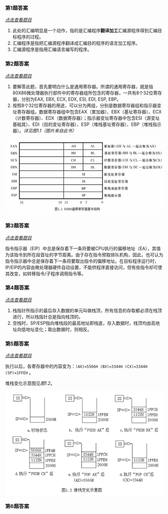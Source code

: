 ### <span id='answer1'>第1题答案</span>

*[点击查看题目](./homework.md#homework1 '点击前往')*

1. 此处的汇编明显是一个动作，指的是汇编程序**翻译加工**汇编源程序得到汇编目标程序的过程。
2. 汇编程序是指把汇编源程序翻译成汇编目的程序的语言加工程序。
3. 汇编源程序是指用汇编语言编写的程序。

### <span id='a2'>第2题答案</span>

*[点击查看题目](./homework.md#h2 '点击前往')*

1. 要解答此题，首先要明白什么是通用寄存器。所谓的通用寄存器，就是指80X86微处理器执行部件中的寄存器组所包含的寄存器，一共有8个32位寄存器，分别为EAX, EBX, ECX, EDX, ESI, EDI, ESP, EBP。
2. 按照8个32位寄存器的用途，可以分为两组，分别是数据寄存器组和指示器变址寄存器组。数据寄存器组中包含EAX（累加器）、EBX（基址寄存器）、ECX（计数寄存器）、EDX（数据寄存器）；指示器变址寄存器中包含ESI（源变址基础其）、EDI（目的变址寄存器）、ESP（堆栈基址寄存器）、EBP（堆栈指示器）。*详见图1.1（图片来自此书）*

<div align="center"><img src="./../photos/1.1.jpg" alt="80X86中通用寄存器基本结构" title="80X86中通用寄存器基本结构" align='center'></div>

### <span id='a3'>第3题答案 </span>

*[点击查看题目](./homework.md#h3 '点击前往')*

指令指示器（EIP）中总是保存着下一条将要被CPU执行的偏移地址（EA），其值为该指令到所在段首址的字节距离。由于存在指令预取排队机构，因此，也可认为指令指示器中总是保存着下一条将要取出指令的偏移地址。在目标程序运行时，IP/EIP的内容由微处理器硬件自动设置，不能供程序直接访问，但有些指令却可使其改变，如转移指令/子程序调用指令等。

### <span id='a4'>第4题答案 </span>

*[点击查看题目](./homework.md#h4 '点击前往')*

1. 栈指针所指示的最后存入数据的单元叫做栈顶，所有信息的存取都必须在栈顶进行，所以栈指针总是指向栈顶的。
2. 空栈时，SP/ESP指向堆栈段的最高地址即栈底，存入数据时，栈顶均由高地址向低地址变化；取出数据时，则相反。

### <span id='a5'>第5题答案</span>

*[点击查看题目](./homework.md#h5 '点击前往')*

执行以后，各寄存器中的内容变为：`(AX)=5566H (BX)=3344H (CX)=3344H (SP)=1FFEH` 。

堆栈变化示意图见*图1.2*。

<div align="center"><img src="./../photos/1.2.png" alt="堆栈变化示意图" title="堆栈变化示意图" align="center"></div>

### <span id='a6'>第6题答案 </span>
